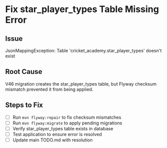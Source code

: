 # Fix star_player_types Table Missing Error

## Issue
JsonMappingException: Table 'cricket_academy.star_player_types' doesn't exist

## Root Cause
V46 migration creates the star_player_types table, but Flyway checksum mismatch prevented it from being applied.

## Steps to Fix
- [ ] Run `mvn flyway:repair` to fix checksum mismatches
- [ ] Run `mvn flyway:migrate` to apply pending migrations
- [ ] Verify star_player_types table exists in database
- [ ] Test application to ensure error is resolved
- [ ] Update main TODO.md with resolution
